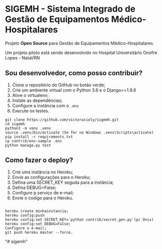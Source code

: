 # SIGEMH - Sistema Integrado de Gestão de Equipamentos Médico-Hospitalares

Projeto __Open Source__ para Gestão de Equipamentos Médico-Hospitalares.

Um projeto piloto está sendo desenvolvido no Hospital Universitário Onofre Lopes - Natal/RN

## Sou desenvolvedor, como posso contribuir?

1. Clone o repositório do GitHub no botão verde;
2. Crie um ambiente virtual com o Python 3.6 e o Django==1.9.6
3. Ative o virtualenv;
4. Instale as dependências;
5. Configure a instância com o `.env`
6. Execute os testes.

```
git clone https://github.com/victoracioly/sigemh.git
cd sigemh
python3 -m venv .venv
source .venv/bin/activate (Se for no Windows .venv\Scripts\activate)
pip install -r requirements.txt
cp contrib/env-sample .env
python manage.py test
```

## Como fazer o deploy?

1. Crie ums instância no Heroku;
2. Envie as configurações para o Heroku;
3. Defina uma SECRET_KEY seguda para a instância;
4. Defina DEBUG=False;
5. Configure p serviço de e-mail;
6. Envie o codigo para o Heroku.

``` Console

heroku create minhainstancia;
heroku config:push
heroku config:set SECRET_KEY=`python contrib/secret_gen.py`(p/ Unix)
heroku config:set DEBUG=False;
Configure o e-mail;
git push heroku master --force.
```





"# sigemh" 
